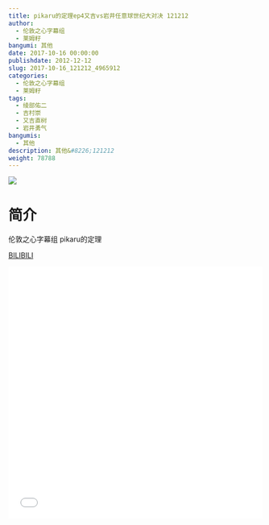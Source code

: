 ```yaml
---
title: pikaru的定理ep4又吉vs岩井任意球世纪大对决 121212
author: 
  - 伦敦之心字幕组
  - 莱姆籽
bangumi: 其他
date: 2017-10-16 00:00:00
publishdate: 2012-12-12
slug: 2017-10-16_121212_4965912
categories: 
  - 伦敦之心字幕组
  - 莱姆籽
tags: 
  - 绫部佑二
  - 吉村崇
  - 又吉直树
  - 岩井勇气
bangumis: 
  - 其他
description: 其他&#8226;121212
weight: 78788
---
```


![](https://i.imgur.com/w16PmJA.jpg)

# 简介  
伦敦之心字幕组 pikaru的定理


  [BILIBILI](https://www.bilibili.com/video/av4965912/)


<div class="vcontainer">  <iframe class='video' src="//www.bilibili.com/html/html5player.html?cid=8065555&aid=4965912" width="100%" height="500" frameborder="0" allowfullscreen="allowfullscreen"></iframe></div>
